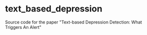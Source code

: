 # text_based_depression
Source code for the paper "Text-based Depression Detection: What Triggers An Alert"
